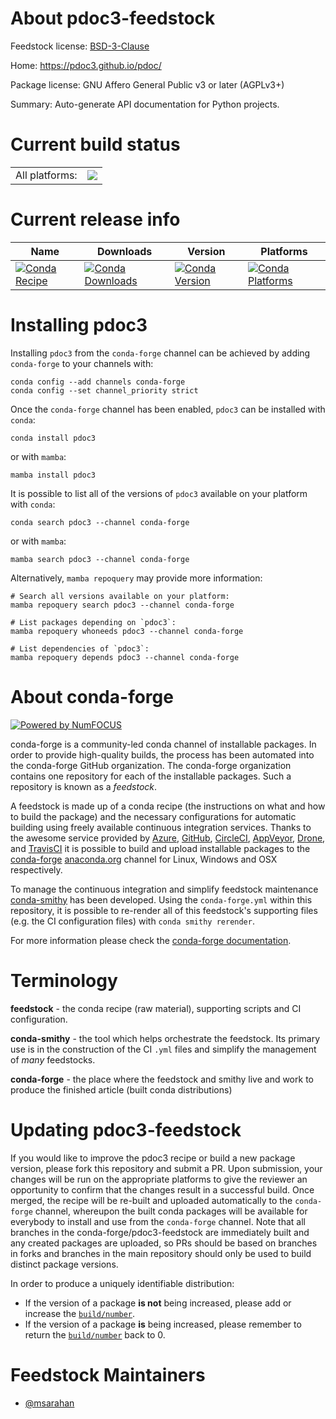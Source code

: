 About pdoc3-feedstock
=====================

Feedstock license: [BSD-3-Clause](https://github.com/conda-forge/pdoc3-feedstock/blob/main/LICENSE.txt)

Home: https://pdoc3.github.io/pdoc/

Package license: GNU Affero General Public v3 or later (AGPLv3+)

Summary: Auto-generate API documentation for Python projects.

Current build status
====================


<table><tr><td>All platforms:</td>
    <td>
      <a href="https://dev.azure.com/conda-forge/feedstock-builds/_build/latest?definitionId=8511&branchName=main">
        <img src="https://dev.azure.com/conda-forge/feedstock-builds/_apis/build/status/pdoc3-feedstock?branchName=main">
      </a>
    </td>
  </tr>
</table>

Current release info
====================

| Name | Downloads | Version | Platforms |
| --- | --- | --- | --- |
| [![Conda Recipe](https://img.shields.io/badge/recipe-pdoc3-green.svg)](https://anaconda.org/conda-forge/pdoc3) | [![Conda Downloads](https://img.shields.io/conda/dn/conda-forge/pdoc3.svg)](https://anaconda.org/conda-forge/pdoc3) | [![Conda Version](https://img.shields.io/conda/vn/conda-forge/pdoc3.svg)](https://anaconda.org/conda-forge/pdoc3) | [![Conda Platforms](https://img.shields.io/conda/pn/conda-forge/pdoc3.svg)](https://anaconda.org/conda-forge/pdoc3) |

Installing pdoc3
================

Installing `pdoc3` from the `conda-forge` channel can be achieved by adding `conda-forge` to your channels with:

```
conda config --add channels conda-forge
conda config --set channel_priority strict
```

Once the `conda-forge` channel has been enabled, `pdoc3` can be installed with `conda`:

```
conda install pdoc3
```

or with `mamba`:

```
mamba install pdoc3
```

It is possible to list all of the versions of `pdoc3` available on your platform with `conda`:

```
conda search pdoc3 --channel conda-forge
```

or with `mamba`:

```
mamba search pdoc3 --channel conda-forge
```

Alternatively, `mamba repoquery` may provide more information:

```
# Search all versions available on your platform:
mamba repoquery search pdoc3 --channel conda-forge

# List packages depending on `pdoc3`:
mamba repoquery whoneeds pdoc3 --channel conda-forge

# List dependencies of `pdoc3`:
mamba repoquery depends pdoc3 --channel conda-forge
```


About conda-forge
=================

[![Powered by
NumFOCUS](https://img.shields.io/badge/powered%20by-NumFOCUS-orange.svg?style=flat&colorA=E1523D&colorB=007D8A)](https://numfocus.org)

conda-forge is a community-led conda channel of installable packages.
In order to provide high-quality builds, the process has been automated into the
conda-forge GitHub organization. The conda-forge organization contains one repository
for each of the installable packages. Such a repository is known as a *feedstock*.

A feedstock is made up of a conda recipe (the instructions on what and how to build
the package) and the necessary configurations for automatic building using freely
available continuous integration services. Thanks to the awesome service provided by
[Azure](https://azure.microsoft.com/en-us/services/devops/), [GitHub](https://github.com/),
[CircleCI](https://circleci.com/), [AppVeyor](https://www.appveyor.com/),
[Drone](https://cloud.drone.io/welcome), and [TravisCI](https://travis-ci.com/)
it is possible to build and upload installable packages to the
[conda-forge](https://anaconda.org/conda-forge) [anaconda.org](https://anaconda.org/)
channel for Linux, Windows and OSX respectively.

To manage the continuous integration and simplify feedstock maintenance
[conda-smithy](https://github.com/conda-forge/conda-smithy) has been developed.
Using the ``conda-forge.yml`` within this repository, it is possible to re-render all of
this feedstock's supporting files (e.g. the CI configuration files) with ``conda smithy rerender``.

For more information please check the [conda-forge documentation](https://conda-forge.org/docs/).

Terminology
===========

**feedstock** - the conda recipe (raw material), supporting scripts and CI configuration.

**conda-smithy** - the tool which helps orchestrate the feedstock.
                   Its primary use is in the construction of the CI ``.yml`` files
                   and simplify the management of *many* feedstocks.

**conda-forge** - the place where the feedstock and smithy live and work to
                  produce the finished article (built conda distributions)


Updating pdoc3-feedstock
========================

If you would like to improve the pdoc3 recipe or build a new
package version, please fork this repository and submit a PR. Upon submission,
your changes will be run on the appropriate platforms to give the reviewer an
opportunity to confirm that the changes result in a successful build. Once
merged, the recipe will be re-built and uploaded automatically to the
`conda-forge` channel, whereupon the built conda packages will be available for
everybody to install and use from the `conda-forge` channel.
Note that all branches in the conda-forge/pdoc3-feedstock are
immediately built and any created packages are uploaded, so PRs should be based
on branches in forks and branches in the main repository should only be used to
build distinct package versions.

In order to produce a uniquely identifiable distribution:
 * If the version of a package **is not** being increased, please add or increase
   the [``build/number``](https://docs.conda.io/projects/conda-build/en/latest/resources/define-metadata.html#build-number-and-string).
 * If the version of a package **is** being increased, please remember to return
   the [``build/number``](https://docs.conda.io/projects/conda-build/en/latest/resources/define-metadata.html#build-number-and-string)
   back to 0.

Feedstock Maintainers
=====================

* [@msarahan](https://github.com/msarahan/)

